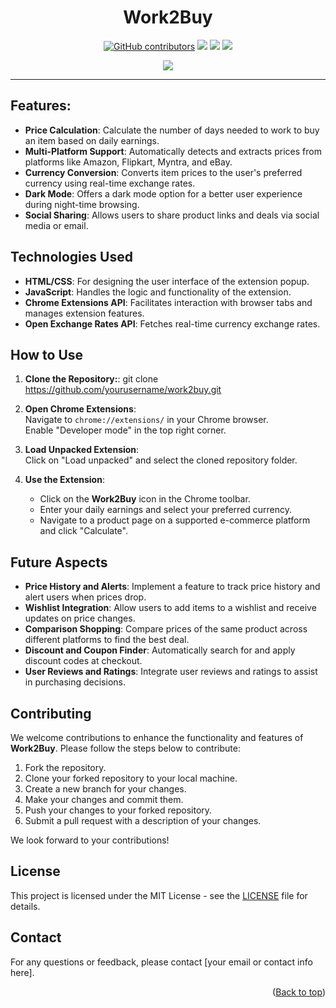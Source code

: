 
<h1 align="center">Work2Buy</h1>
<div align="center">
<a href="https://github.com/sudhanshu-77/Work2Buy-Chrome-Extension/graphs/contributors"><img alt="GitHub contributors" src="https://img.shields.io/github/contributors/sudhanshu-77/Work2Buy-Chrome-Extension?color=2b9348"></a>
<a href="https://github.com/sudhanshu-77/Work2Buy-Chrome-Extension/issues"><img src="https://img.shields.io/github/issues/sudhanshu-77/Work2Buy-Chrome-Extension"></a>
<a><img src="https://img.shields.io/github/forks/sudhanshu-77/Work2Buy-Chrome-Extension"></a>
<a><img src="https://img.shields.io/github/stars/sudhanshu-77/Work2Buy-Chrome-Extension"></a>
  
[![](https://visitcount.itsvg.in/api?id=sudhanshu-77-Work2Buy-Chrome-Extension&label=Profile%20Views&color=701A75&icon=5&pretty=true)](https://visitcount.itsvg.in)

</div>
<hr>
  
## Features:
- **Price Calculation**: Calculate the number of days needed to work to buy an item based on daily earnings.
- **Multi-Platform Support**: Automatically detects and extracts prices from platforms like Amazon, Flipkart, Myntra, and eBay.
- **Currency Conversion**: Converts item prices to the user's preferred currency using real-time exchange rates.
- **Dark Mode**: Offers a dark mode option for a better user experience during night-time browsing.
- **Social Sharing**: Allows users to share product links and deals via social media or email.

## Technologies Used

- **HTML/CSS**: For designing the user interface of the extension popup.
- **JavaScript**: Handles the logic and functionality of the extension.
- **Chrome Extensions API**: Facilitates interaction with browser tabs and manages extension features.
- **Open Exchange Rates API**: Fetches real-time currency exchange rates.


## How to Use
1. **Clone the Repository:**:
   git clone https://github.com/yourusername/work2buy.git
 

3. **Open Chrome Extensions**:  
   Navigate to `chrome://extensions/` in your Chrome browser.  
   Enable "Developer mode" in the top right corner.

4. **Load Unpacked Extension**:  
   Click on "Load unpacked" and select the cloned repository folder.

5. **Use the Extension**:  
   - Click on the **Work2Buy** icon in the Chrome toolbar.  
   - Enter your daily earnings and select your preferred currency.  
   - Navigate to a product page on a supported e-commerce platform and click "Calculate".

## Future Aspects

- **Price History and Alerts**: Implement a feature to track price history and alert users when prices drop.
- **Wishlist Integration**: Allow users to add items to a wishlist and receive updates on price changes.
- **Comparison Shopping**: Compare prices of the same product across different platforms to find the best deal.
- **Discount and Coupon Finder**: Automatically search for and apply discount codes at checkout.
- **User Reviews and Ratings**: Integrate user reviews and ratings to assist in purchasing decisions.

## Contributing

We welcome contributions to enhance the functionality and features of **Work2Buy**. Please follow the steps below to contribute:

1. Fork the repository.
2. Clone your forked repository to your local machine.
3. Create a new branch for your changes.
4. Make your changes and commit them.
5. Push your changes to your forked repository.
6. Submit a pull request with a description of your changes.

We look forward to your contributions!

## License

This project is licensed under the MIT License - see the [LICENSE](LICENSE) file for details.

## Contact

For any questions or feedback, please contact [your email or contact info here].





<p align="right">(<a href="#top">Back to top</a>)</p>










